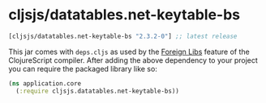 # cljsjs/datatables.net-keytable-bs

[](dependency)
```clojure
[cljsjs/datatables.net-keytable-bs "2.3.2-0"] ;; latest release
```
[](/dependency)
This jar comes with `deps.cljs` as used by the [Foreign Libs][flibs] feature
of the ClojureScript compiler. After adding the above dependency to your project you can require the packaged library like so:

```clojure
(ns application.core
  (:require cljsjs.datatables.net-keytable-bs))
```

[flibs]: https://clojurescript.org/reference/packaging-foreign-deps

